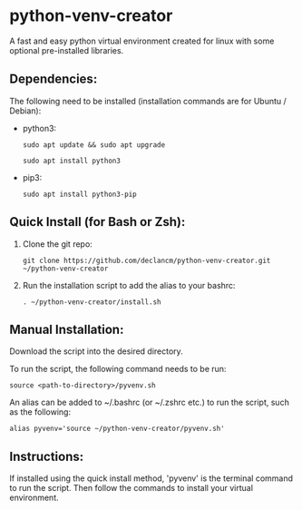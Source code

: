 # python-venv-creator
A fast and easy python virtual environment created for linux with some optional pre-installed libraries.

## Dependencies:
The following need to be installed (installation commands are for Ubuntu / Debian):
- python3:

      sudo apt update && sudo apt upgrade

      sudo apt install python3

- pip3:

      sudo apt install python3-pip

## Quick Install (for Bash or Zsh):
1. Clone the git repo:

       git clone https://github.com/declancm/python-venv-creator.git ~/python-venv-creator

3. Run the installation script to add the alias to your bashrc:

       . ~/python-venv-creator/install.sh

## Manual Installation:
Download the script into the desired directory.

To run the script, the following command needs to be run:

    source <path-to-directory>/pyvenv.sh

An alias can be added to ~/.bashrc (or ~/.zshrc etc.) to run the script, such as the following:

    alias pyvenv='source ~/python-venv-creator/pyvenv.sh'

## Instructions:
If installed using the quick install method, 'pyvenv' is the terminal command to run the script. Then follow the commands to install your virtual environment.
